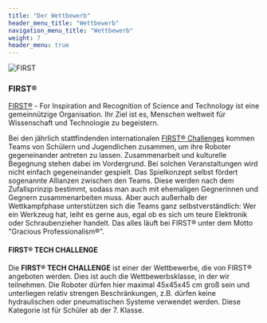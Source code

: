 ```yaml
---
title: "Der Wettbewerb"
header_menu_title: "Wettbewerb"
navigation_menu_title: "Wettbewerb"
weight: 7
header_menu: true
---
```


![FIRST](images/FIRSTTech_iconHorz_RGB.png)

### FIRST®
[FIRST®](https://www.firstinspires.org/) - For Inspiration and Recognition of Science and Technology ist eine gemeinnützige Organisation. Ihr Ziel ist es, Menschen weltweit für Wissenschaft und Technologie zu begeistern.

Bei den jährlich stattfindenden internationalen [FIRST® Challenges](https://www.firstinspires.org/robotics/ftc) kommen Teams von Schülern und Jugendlichen zusammen, um ihre Roboter gegeneinander antreten zu lassen. Zusammenarbeit und kulturelle Begegnung stehen dabei im Vordergrund. Bei solchen Veranstaltungen wird nicht einfach gegeneinander gespielt. Das Spielkonzept selbst fördert sogenannte Allianzen zwischen den Teams. Diese werden nach dem Zufallsprinzip bestimmt, sodass man auch mit ehemaligen Gegnerinnen und Gegnern zusammenarbeiten muss. Aber auch außerhalb der Wettkampfphase unterstützen sich die Teams ganz selbstverständlich: Wer ein Werkzeug hat, leiht es gerne aus, egal ob es sich um teure Elektronik oder Schraubenzieher handelt. Das alles läuft bei FIRST® unter dem Motto "Gracious Professionalism®".

#### FIRST® TECH CHALLENGE
Die **FIRST® TECH CHALLENGE** ist einer der Wettbewerbe, die von FIRST® angeboten werden. Dies ist auch die Wettbewerbsklasse, in der wir teilnehmen. Die Roboter dürfen hier maximal 45x45x45 cm groß sein und unterliegen relativ strengen Beschränkungen, z.B. dürfen keine hydraulischen oder pneumatischen Systeme verwendet werden. Diese Kategorie ist für Schüler ab der 7. Klasse. 

